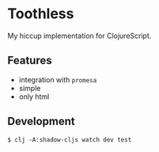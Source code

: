 # Toothless

My hiccup implementation for ClojureScript.


## Features

* integration with `promesa`
* simple
* only html


## Development

```
$ clj -A:shadow-cljs watch dev test
```


